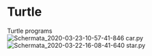 # Turtle
Turtle programs<br>
![Schermata_2020-03-23-10-57-41-846](https://user-images.githubusercontent.com/61402409/77304820-4ba34500-6cf5-11ea-8b61-f72fe66608c7.jpeg) car.py<br>
![Schermata_2020-03-22-16-08-41-640](https://user-images.githubusercontent.com/61402409/77304994-8f964a00-6cf5-11ea-85ba-d53617c3a5d7.jpeg) star.py

